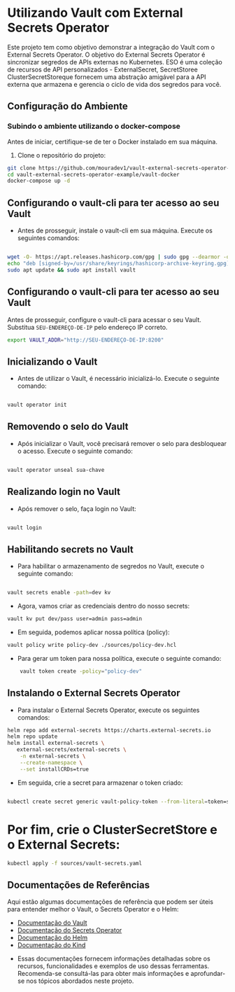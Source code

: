 # Utilizando Vault com External Secrets Operator

Este projeto tem como objetivo demonstrar a integração do Vault com o External Secrets Operator. O objetivo do External Secrets Operator é sincronizar segredos de APIs externas no Kubernetes. ESO é uma coleção de recursos de API personalizados - ExternalSecret, SecretStoree ClusterSecretStoreque fornecem uma abstração amigável para a API externa que armazena e gerencia o ciclo de vida dos segredos para você.

## Configuração do Ambiente

### Subindo o ambiente utilizando o docker-compose

Antes de iniciar, certifique-se de ter o Docker instalado em sua máquina.

1. Clone o repositório do projeto:

```bash
git clone https://github.com/mouradev1/vault-external-secrets-operator-example.git
cd vault-external-secrets-operator-example/vault-docker
docker-compose up -d

```
## Configurando o vault-cli para ter acesso ao seu Vault
* Antes de prosseguir, instale o vault-cli em sua máquina. Execute os seguintes comandos:

```bash 

wget -O- https://apt.releases.hashicorp.com/gpg | sudo gpg --dearmor -o /usr/share/keyrings/hashicorp-archive-keyring.gpg
echo "deb [signed-by=/usr/share/keyrings/hashicorp-archive-keyring.gpg] https://apt.releases.hashicorp.com $(lsb_release -cs) main" | sudo tee /etc/apt/sources.list.d/hashicorp.list
sudo apt update && sudo apt install vault

```

## Configurando o vault-cli para ter acesso ao seu Vault

Antes de prosseguir, configure o vault-cli para acessar o seu Vault. Substitua `SEU-ENDEREÇO-DE-IP` pelo endereço IP correto.

```bash
export VAULT_ADDR="http://SEU-ENDEREÇO-DE-IP:8200"


```

## Inicializando o Vault
* Antes de utilizar o Vault, é necessário inicializá-lo. Execute o seguinte comando:

```bash

vault operator init

```

## Removendo o selo do Vault
* Após inicializar o Vault, você precisará remover o selo para desbloquear o acesso. Execute o seguinte comando:

```bash

vault operator unseal sua-chave

```


## Realizando login no Vault
* Após remover o selo, faça login no Vault:


```bash

vault login 

```


## Habilitando secrets no Vault
* Para habilitar o armazenamento de segredos no Vault, execute o seguinte comando:

```bash

vault secrets enable -path=dev kv

```

* Agora, vamos criar as credenciais dentro do nosso secrets:

```bash
vault kv put dev/pass user=admin pass=admin

```

* Em seguida, podemos aplicar nossa política (policy):

```bash
vault policy write policy-dev ./sources/policy-dev.hcl

```

* Para gerar um token para nossa política, execute o seguinte comando:

```bash
    vault token create -policy="policy-dev"
```

## Instalando o External Secrets Operator
* Para instalar o External Secrets Operator, execute os seguintes comandos:

```bash
helm repo add external-secrets https://charts.external-secrets.io
helm repo update
helm install external-secrets \
   external-secrets/external-secrets \
    -n external-secrets \
    --create-namespace \
    --set installCRDs=true
```

* Em seguida, crie a secret para armazenar o token criado:

```bash

kubectl create secret generic vault-policy-token --from-literal=token=seutoken

```

# Por fim, crie o ClusterSecretStore e o External Secrets:

```bash 
kubectl apply -f sources/vault-secrets.yaml 

```
## Documentações de Referências

Aqui estão algumas documentações de referência que podem ser úteis para entender melhor o Vault, o Secrets Operator e o Helm:

- [Documentação do Vault](https://developer.hashicorp.com/vault)
- [Documentação do Secrets Operator](https://external-secrets.io/v0.8.5)
- [Documentação do Helm](https://helm.sh/docs)
- [Documentação do Kind](https://kind.sigs.k8s.io/docs/user/quick-start)
* Essas documentações fornecem informações detalhadas sobre os recursos, funcionalidades e exemplos de uso dessas ferramentas. Recomenda-se consultá-las para obter mais informações e aprofundar-se nos tópicos abordados neste projeto.
